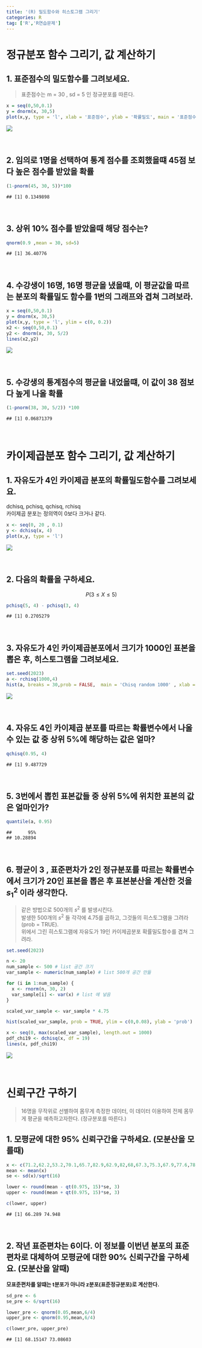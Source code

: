 ```yaml
---
title: '(R) 밀도함수와 히스토그램 그리기'
categories: R
tag: ['R','R연습문제']
---
```




# 정규분포 함수 그리기, 값 계산하기

## 1. 표준점수의 밀도함수를 그려보세요.

> 표준점수는 m = 30 , sd = 5 인 정규분포를 따른다.

``` r
x = seq(0,50,0.1)
y = dnorm(x, 30,5)
plot(x,y, type = 'l', xlab = '표준점수', ylab = '확률밀도', main = '표준점수의 밀도함수')
```

![](/images/unnamed-chunk-1-1.png)<!-- -->

<br/>

## 2. 임의로 1명을 선택하여 통계 점수를 조회했을떄 45점 보다 높은 점수를 받았을 확률

``` r
(1-pnorm(45, 30, 5))*100
```

    ## [1] 0.1349898

<br/>

## 3. 상위 10% 점수를 받았을때 해당 점수는?

``` r
qnorm(0.9 ,mean = 30, sd=5)
```

    ## [1] 36.40776

<br/>

## 4. 수강생이 16명, 16명 평균을 냈을떄, 이 평균값을 따르는 분포의 확률밀도 함수를 1번의 그래프와 겹쳐 그려보라.

``` r
x = seq(0,50,0.1)
y = dnorm(x, 30,5)
plot(x,y, type = 'l', ylim = c(0, 0.2))
x2 <- seq(0,50,0.1)
y2 <- dnorm(x, 30, 5/2)
lines(x2,y2)
```

![](2024-1-1-ex_files/figure-gfm/unnamed-chunk-4-1.png)<!-- -->

<br/>

## 5. 수강생의 통계점수의 평균을 내었을떄, 이 값이 38 점보다 높게 나올 확률

``` r
(1-pnorm(38, 30, 5/2)) *100
```

    ## [1] 0.06871379

<br/>

# 카이제곱분포 함수 그리기, 값 계산하기

## 1. 자유도가 4인 카이제곱 분포의 확률밀도함수를 그려보세요.

dchisq, pchisq, qchisq, rchisq  
카이제곱 분포는 정의역이 0보다 크거나 같다.

``` r
x <- seq(0, 20 , 0.1)
y <- dchisq(x, 4)
plot(x,y, type = 'l')
```

![](2024-1-1-ex_files/figure-gfm/unnamed-chunk-6-1.png)<!-- -->

<br/>

## 2. 다음의 확률을 구하세요.

$$
P(3 \leq X \leq 5)
$$

``` r
pchisq(5, 4) - pchisq(3, 4)
```

    ## [1] 0.2705279

<br/>

## 3. 자유도가 4인 카이제곱분포에서 크기가 1000인 표본을 뽑은 후, 히스토그램을 그려보세요.

``` r
set.seed(2023)
a <- rchisq(1000,4)
hist(a, breaks = 30,prob = FALSE,  main = 'Chisq random 1000' , xlab = '표본', ylab = 'frequency')
```

![](2024-1-1-ex_files/figure-gfm/unnamed-chunk-8-1.png)<!-- -->

<br/>

## 4. 자유도 4인 카이제곱 분포를 따르는 확률변수에서 나올 수 있는 값 중 상위 5%에 해당하는 값은 얼마?

``` r
qchisq(0.95, 4)
```

    ## [1] 9.487729

<br/>

## 5. 3번에서 뽑힌 표본값들 중 상위 5%에 위치한 표본의 값은 얼마인가?

``` r
quantile(a, 0.95)
```

    ##      95% 
    ## 10.28894

<br/>

## 6. 평균이 3 , 표준편차가 2인 정규분포를 따르는 확률변수에서 크기가 20인 표본을 뽑은 후 표본분산을 계산한 것을 $s_1^2$ 이라 생각한다.

> 같은 방법으로 500개의 $s^2$ 를 발생시킨다.  
> 발생한 500개의 $s^2$ 들 각각에 4.75를 곱하고, 그것들의 히스토그램을
> 그려라(prob = TRUE).  
> 위에서 그린 히스토그램에 자유도가 19인 카이제곱분포 확률밀도함수를
> 겹쳐 그려라.

``` r
set.seed(2023)

n <- 20
num_sample <- 500 # list 공간 크기
var_sample <- numeric(num_sample) # list 500개 공간 만듦

for (i in 1:num_sample) {
  x <- rnorm(n, 30, 2)
  var_sample[i] <- var(x) # list 에 넣음
}

scaled_var_sample <- var_sample * 4.75

hist(scaled_var_sample, prob = TRUE, ylim = c(0,0.08), ylab = 'prob')

x <- seq(0, max(scaled_var_sample), length.out = 1000)
pdf_chi19 <- dchisq(x, df = 19)
lines(x, pdf_chi19)
```

![](2024-1-1-ex_files/figure-gfm/unnamed-chunk-11-1.png)<!-- -->

<br/>

# 신뢰구간 구하기

> 16명을 무작위로 선별하여 몸무게 측정한 데이터, 이 데이터 이용하여 전체
> 몸무게 평균을 예측하고자한다. (정규분포를 따른다.)

## 1. 모평균에 대한 95% 신뢰구간을 구하세요. (모분산을 모를때)

``` r
x <- c(71.2,62.2,53.2,70.1,65.7,82.9,62.9,82,68,67.3,75.3,67.9,77.6,78.6,66,79)
mean <- mean(x)
se <- sd(x)/sqrt(16)

lower <- round(mean - qt(0.975, 15)*se, 3)
upper <- round(mean + qt(0.975, 15)*se, 3)

c(lower, upper)
```

    ## [1] 66.289 74.948

<br/>

## 2. 작년 표준편차는 6이다. 이 정보를 이번년 분포의 표준편차로 대체하여 모평균에 대한 90% 신뢰구간을 구하세요. (모분산을 알때)

**모표준편차를 알떄는 t분포가 아니라 z분포(표준정규분포)로 계산한다.**

``` r
sd_pre <- 6
se_pre <- 6/sqrt(16)

lower_pre <- qnorm(0.05,mean,6/4)
upper_pre <- qnorm(0.95,mean,6/4)

c(lower_pre, upper_pre)
```

    ## [1] 68.15147 73.08603
